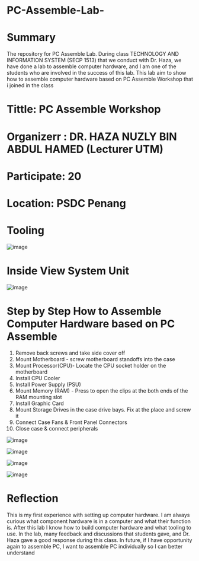 # PC-Assemble-Lab-

# Summary
The repository for PC Assemble Lab. During class TECHNOLOGY AND INFORMATION SYSTEM (SECP 1513) that we conduct with Dr. Haza, we have done a lab to assemble computer hardware, and I am one of the students who are involved in the success of this lab.
This lab aim to show how to assemble computer hardware based on PC Assemble Workshop that i joined in the class


# Tittle: PC Assemble Workshop
# Organizerr : DR. HAZA NUZLY BIN ABDUL HAMED (Lecturer UTM)
# Participate: 20 
# Location: PSDC Penang

# Tooling
![image](https://github.com/user-attachments/assets/0e783917-74ec-4c44-b8d0-d0f8a0ebb530)


# Inside View System Unit
![image](https://github.com/user-attachments/assets/399a1e4f-35b3-43b9-aa7c-a756c69a765c)

# Step by Step How to Assemble Computer Hardware based on PC Assemble
1) Remove back screws and take side cover off
2) Mount Motherboard - screw motherboard standoffs into the case
3) Mount Processor(CPU)- Locate the CPU socket holder on the motherboard
3) Install CPU Cooler
4) Install Power Supply (PSU)
5) Mount Memory (RAM) - Press to open the clips at the both ends of the RAM mounting slot
6) Install Graphic Card
7) Mount Storage Drives in the case drive bays. Fix at the place and screw it
8) Connect Case Fans & Front Panel Connectors
9) Close case & connect peripherals

![image](https://github.com/user-attachments/assets/01ba55fd-918a-4cff-8d4a-f0274de1032a)

![image](https://github.com/user-attachments/assets/37295b45-2627-432d-94b5-e5c78d7d8353)

![image](https://github.com/user-attachments/assets/1d2ae12f-3b09-4397-a9dc-23ccb4e9fbf1)

![image](https://github.com/user-attachments/assets/ed6d77d5-7bb6-4a35-ae2f-4756d4a7b4ae)


# Reflection
This is my first experience with setting up computer hardware. I am always curious what component hardware is in a computer and what their function is. After this lab I know how to build computer hardware and what tooling to use.
In the lab, many feedback and discussions that students gave, and Dr. Haza gave a good response during this class. In future, if I have opportunity again to assemble PC, I want to assemble PC individually so I can better understand





   


